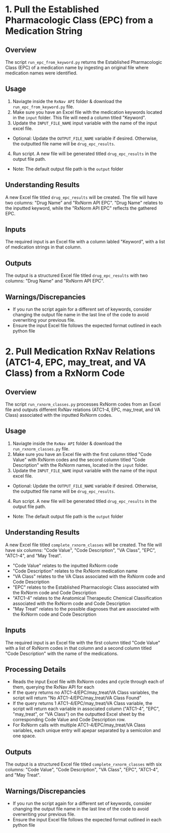 # 1. Pull the Established Pharmacologic Class (EPC) from a Medication String

## Overview
The script `run_epc_from_keyword.py` returns the Established Pharmacologic Class (EPC) of a medication name by ingesting an original file where medication names were identified.

## Usage
1) Naviagte inside the `RxNav API` folder & download the `run_epc_from_keyword.py` file. 
2) Make sure you have an Excel file with the medication keywords located in the `input` folder.  This file will need a column titled "Keyword". 
3) Update the `INPUT_FILE_NAME` input variable with the name of the input excel file. 
- Optional: Update the `OUTPUT_FILE_NAME` variable if desired.  Otherwise, the outputted file name will be `drug_epc_results`.
4) Run script.  A new file will be generated titled `drug_epc_results` in the output file path.
- Note: The default output file path is the `output` folder

## Understanding Results
A new Excel file titled `drug_epc_results` will be created.  The file will have two columns: "Drug Name" and "RxNorm API EPC".  "Drug Name" relates to the inputted keyword, while the "RxNorm API EPC" reflects the gathered EPC.

## Inputs
The required input is an Excel file with a column labled "Keyword", with a list of medication strings in that column. 

## Outputs
The output is a structured Excel file titled `drug_epc_results` with two columns: "Drug Name" and "RxNorm API EPC".

## Warnings/Discrepancies 
- If you run the script again for a different set of keywords, consider changing the output file name in the last line of the code to avoid overwriting your previous file. 
- Ensure the input Excel file follows the expected format outlined in each python file

# 2. Pull Medication RxNav Relations (ATC1-4, EPC, may_treat, and VA Class) from a RxNorm Code

## Overview
The script `run_rxnorm_classes.py` processes RxNorm codes from an Excel file and outputs different RxNav relations (ATC1-4, EPC, may_treat, and VA Class) associated with the inputted RxNorm codes. 

## Usage
1) Naviagte inside the `RxNav API` folder & download the `run_rxnorm_classes.py` file. 
2) Make sure you have an Excel file with the first column titled "Code Value" with RxNorm codes and the second column titled "Code Description" with the RxNorm names, located in the `input` folder. 
3) Update the `INPUT_FILE_NAME` input variable with the name of the input excel file. 
- Optional: Update the `OUTPUT_FILE_NAME` variable if desired.  Otherwise, the outputted file name will be `drug_epc_results`.
4) Run script.  A new file will be generated titled `drug_epc_results` in the output file path.
- Note: The default output file path is the `output` folder

## Understanding Results
A new Excel file titled `complete_rxnorm_classes` will be created. The file will have six columns: "Code Value", "Code Description", "VA Class", "EPC", "ATC1-4", and "May Treat".  
- "Code Value" relates to the inputted RxNorm code
- "Code Description" relates to the RxNorm medication name 
- "VA Class" relates to the VA Class associated with the RxNorm code and Code Description 
- "EPC" relates to the Established Pharmacologic Class associated with the RxNorm code and Code Description 
- "ATC1-4" relates to the Anatomical Therapeutic Chemical Classification associated with the RxNorm code and Code Description
- "May Treat" relates to the possible diagnoses that are associated with the RxNorm code and Code Description

## Inputs
The required input is an Excel file with the first column titled "Code Value" with a list of RxNorm codes in that column and a second column titled "Code Description" with the name of the medications. 

## Processing Details
- Reads the input Excel file with RxNorm codes and cycle through each of them, querying the RxNav API for each
- If the query returns no ATC1-4/EPC/may_treat/VA Class variables, the script will return "No ATC1-4/EPC/may_treat/VA Class Found"
- If the query returns 1 ATC1-4/EPC/may_treat/VA Class variable, the script will return each variable in associated column ("ATC1-4", "EPC", "may_treat", or "VA Class") on the outputted Excel sheet by the corresponding Code Value and Code Description row. 
- For RxNorm calls with multiple ATC1-4/EPC/may_treat/VA Class variables, each unique entry will apepar separated by a semicolon and one space.

## Outputs
The output is a structured Excel file titled `complete_rxnorm_classes` with six columns: "Code Value", "Code Description", "VA Class", "EPC", "ATC1-4", and "May Treat".

## Warnings/Discrepancies 
- If you run the script again for a different set of keywords, consider changing the output file name in the last line of the code to avoid overwriting your previous file. 
- Ensure the input Excel file follows the expected format outlined in each python file